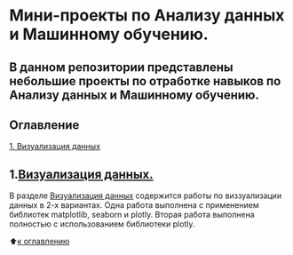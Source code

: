 # Мини-проекты по Анализу данных и Машинному обучению.

## В данном репозитории представлены небольшие проекты по отработке навыков по Анализу данных и Машинному обучению.

## Оглавление

[1. Визуализация данных](https://github.com/olpachino/Mini_projects/blob/main/README.md##1.Визуализация-данных.)  


## 1.[Визуализация данных.](https://github.com/olpachino/Mini_projects/blob/main/Visualization/)

В разделе [Визуализация данных](https://github.com/olpachino/Mini_projects/blob/main/Visualization/) содержится работы по виззуализации данных в 2-х вариантах. 
Одна работа выполнена с применением библиотек matplotlib, seaborn и plotly.
Вторая работа выполнена полностью с использованием библиотеки plotly.


 :arrow_up:[к оглавлению](https://github.com/olpachino/Mini_projects/blob/main/README.md##Оглавление) 

